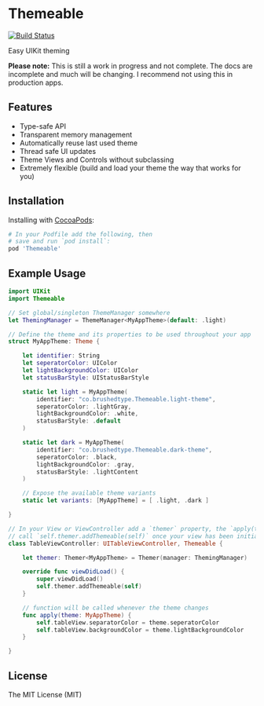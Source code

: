 # Themeable

[![Build Status](https://travis-ci.org/edwellbrook/Themeable.svg?branch=master)](https://travis-ci.org/edwellbrook/Themeable)

Easy UIKit theming

__Please note:__ This is still a work in progress and not complete. The docs are incomplete and much will be
changing. I recommend not using this in production apps.

## Features

- Type-safe API
- Transparent memory management
- Automatically reuse last used theme
- Thread safe UI updates
- Theme Views and Controls without subclassing
- Extremely flexible (build and load your theme the way that works for you)

## Installation

Installing with [CocoaPods](https://cocoapods.org):

```ruby
# In your Podfile add the following, then
# save and run `pod install`:
pod 'Themeable'
```

## Example Usage

```swift
import UIKit
import Themeable

// Set global/singleton ThemeManager somewhere
let ThemingManager = ThemeManager<MyAppTheme>(default: .light)

// Define the theme and its properties to be used throughout your app
struct MyAppTheme: Theme {

    let identifier: String
    let seperatorColor: UIColor
    let lightBackgroundColor: UIColor
    let statusBarStyle: UIStatusBarStyle

    static let light = MyAppTheme(
        identifier: "co.brushedtype.Themeable.light-theme",
        seperatorColor: .lightGray,
        lightBackgroundColor: .white,
        statusBarStyle: .default
    )

    static let dark = MyAppTheme(
        identifier: "co.brushedtype.Themeable.dark-theme",
        seperatorColor: .black,
        lightBackgroundColor: .gray,
        statusBarStyle: .lightContent
    )

    // Expose the available theme variants
    static let variants: [MyAppTheme] = [ .light, .dark ]

}

// In your View or ViewController add a `themer` property, the `apply(theme:)` method and
// call `self.themer.addThemeable(self)` once your view has been initialised/loaded
class TableViewController: UITableViewController, Themeable {

    let themer: Themer<MyAppTheme> = Themer(manager: ThemingManager)

    override func viewDidLoad() {
        super.viewDidLoad()
        self.themer.addThemeable(self)
    }

    // function will be called whenever the theme changes
    func apply(theme: MyAppTheme) {
        self.tableView.separatorColor = theme.seperatorColor
        self.tableView.backgroundColor = theme.lightBackgroundColor
    }

}
```

## License

The MIT License (MIT)
